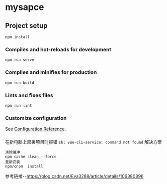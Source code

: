 # mysapce

## Project setup
```
npm install
```

### Compiles and hot-reloads for development
```
npm run serve
```

### Compiles and minifies for production
```
npm run build
```

### Lints and fixes files
```
npm run lint
```

### Customize configuration
See [Configuration Reference](https://cli.vuejs.org/config/).

###
在新电脑上部署项目时报错
`sh: vue-cli-service: command not found`
解决方案
```
清除缓冲
npm cache clean --force   
重新安装
npm/cnpm  install
```
参考链接--https://blog.csdn.net/Eva3288/article/details/106380896
